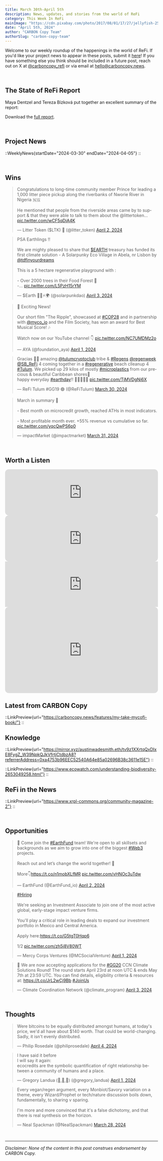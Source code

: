 ```yaml
---
title: March 30th-April 5th
description: News, updates, and stories from the world of ReFi
category: This Week In ReFi
mainImage: "https://cdn.pixabay.com/photo/2017/08/01/17/27/jellyfish-2566795_1280.jpg"
date: "April 5th, 2024"
author: "CARBON Copy Team"
authorSlug: "carbon-copy-team"
---
```


Welcome to our weekly roundup of the happenings in the world of ReFi. If you'd like your project news to appear in these posts, submit it [here](https://baserow.io/form/Bvg1VhbZvYjYDyylflMoYvqPA7Gogg1GDeTjzO8ku-o)! If you have something else you think should be included in a future post, reach out on X at [@carboncopy_refi](https://x.com/carboncopy_refi) or via email at hello@carboncopy.news.

<br>

## The State of ReFi Report

Maya Dentzel and Tereza Bízková put together an excellent summary of the report:

<!-- ::LinkPreview{url="https://mirror.xyz/refidao.eth/773-LX8Jl5-Snk4lRVABzJTNXjnPgVcHjglPcvdInZY"}
:: -->

Download the <a href="/reports/The%20State%20of%20ReFi%20Report%202024.pdf" target="_blank">full report</a>.

<br>

## Project News

::WeeklyNews{startDate="2024-03-30" endDate="2024-04-05"}
::

<br>

## Wins

<blockquote class="twitter-tweet"><p lang="en" dir="ltr">Congratulations to long-time community member Prince for leading a 1,000 litter piece pickup along the riverbanks of Nworie River in Nigeria 🇳🇬<br><br>He mentioned that people from the riverside areas came by to support &amp; that they were able to talk to them about the @littertoken… <a href="https://t.co/wCF5qDiA4K">pic.twitter.com/wCF5qDiA4K</a></p>&mdash; Litter Token ($LTK) 🌱 (@litter_token) <a href="https://twitter.com/litter_token/status/1775301307185631401?ref_src=twsrc%5Etfw">April 2, 2024</a></blockquote>

<blockquote class="twitter-tweet"><p lang="en" dir="ltr">PSA Earthlings !!<br><br>We are mighty pleased to share that <a href="https://twitter.com/search?q=%24EARTH&amp;src=ctag&amp;ref_src=twsrc%5Etfw">$EARTH</a> treasury has funded its first climate solution - A Solarpunky Eco Village in Abela, nr Lisbon by <a href="https://twitter.com/tdfinyourdreams?ref_src=twsrc%5Etfw">@tdfinyourdreams</a> <br><br>This is a 5 hectare regenerative playground with :<br><br>- Over 2000 trees in their Food Forest 🍊<br>-… <a href="https://t.co/L5PzH15rYM">pic.twitter.com/L5PzH15rYM</a></p>&mdash; $Earth 🔆🌱⚡🌍 (@solarpunkdao) <a href="https://twitter.com/solarpunkdao/status/1775419489967853905?ref_src=twsrc%5Etfw">April 3, 2024</a></blockquote>

<blockquote class="twitter-tweet"><p lang="en" dir="ltr">🎉 Exciting News!<br><br>Our short film &quot;The Ripple&quot;, showcased at <a href="https://twitter.com/hashtag/COP28?src=hash&amp;ref_src=twsrc%5Etfw">#COP28</a> and in partnership with <a href="https://twitter.com/myco_io?ref_src=twsrc%5Etfw">@myco_io</a> and the Film Society, has won an award for Best Musical Score! 🎶<br><br>Watch now on our YouTube channel 👇 <a href="https://t.co/NC7UMDMz2o">pic.twitter.com/NC7UMDMz2o</a></p>&mdash; AYA (@foundation_aya) <a href="https://twitter.com/foundation_aya/status/1774746823690723533?ref_src=twsrc%5Etfw">April 1, 2024</a></blockquote>

<blockquote class="twitter-tweet"><p lang="en" dir="ltr">Gracias 🙏🏼 amazing <a href="https://twitter.com/tulumcryptoclub?ref_src=twsrc%5Etfw">@tulumcryptoclub</a> tribe &amp; <a href="https://twitter.com/hashtag/Regens?src=hash&amp;ref_src=twsrc%5Etfw">#Regens</a> <a href="https://twitter.com/Regenweek?ref_src=twsrc%5Etfw">@regenweek</a> <a href="https://twitter.com/SB_ReFi?ref_src=twsrc%5Etfw">@SB_ReFi</a> 4 coming together in a <a href="https://twitter.com/hashtag/regenerative?src=hash&amp;ref_src=twsrc%5Etfw">#regenerative</a> beach clleanup 4 <a href="https://twitter.com/hashtag/Tulum?src=hash&amp;ref_src=twsrc%5Etfw">#Tulum</a>. We picked up 29 kilos of mostly <a href="https://twitter.com/hashtag/microplastics?src=hash&amp;ref_src=twsrc%5Etfw">#microplastics</a> from our precious &amp; beautiful Caribbean shores💫 <br>happy everyday <a href="https://twitter.com/hashtag/earthday?src=hash&amp;ref_src=twsrc%5Etfw">#earthday</a>!! 💫🦋💗🌴🌅 <a href="https://t.co/TjMVDgNi6X">pic.twitter.com/TjMVDgNi6X</a></p>&mdash; ReFi Tulum #GG19 🟢 (@ReFiTulum) <a href="https://twitter.com/ReFiTulum/status/1773979138468032734?ref_src=twsrc%5Etfw">March 30, 2024</a></blockquote>

<blockquote class="twitter-tweet"><p lang="en" dir="ltr">March in summary 👀<br><br> - Best month on microcredit growth, reached ATHs in most indicators.<br><br> - Most profitable month ever. +55% revenue vs cumulative so far. <a href="https://t.co/yqcQwPS6p0">pic.twitter.com/yqcQwPS6p0</a></p>&mdash; impactMarket (@impactmarket) <a href="https://twitter.com/impactmarket/status/1774568617046167559?ref_src=twsrc%5Etfw">March 31, 2024</a></blockquote>

<br>

## Worth a Listen

<iframe style="border-radius:12px" src="https://open.spotify.com/embed/episode/5YZ2Locs06Y7Frqdf0CyRq?utm_source=generator" width="100%" height="152" frameBorder="0" allowfullscreen="" allow="autoplay; clipboard-write; encrypted-media; fullscreen; picture-in-picture" loading="lazy"></iframe>

<br>

<iframe style="border-radius:12px" src="https://open.spotify.com/embed/episode/5KsWX5xEFe50OPsk47iAHg?utm_source=generator" width="100%" height="152" frameBorder="0" allowfullscreen="" allow="autoplay; clipboard-write; encrypted-media; fullscreen; picture-in-picture" loading="lazy"></iframe>

<br>

<iframe title="#83🇬🇧 Special Change Now Paris - Podcasthon: Connecting biodiversity conservation to Blockchain" height="150" width="100%" style="border: none;" scrolling="no" data-name="pb-iframe-player" src="https://www.podbean.com/player-v2/?i=xpxr4-15c5d70-pb&from=pb6admin&share=1&download=1&rtl=0&fonts=Arial&skin=1&font-color=auto&logo_link=episode_page&btn-skin=7" allowfullscreen=""></iframe>

<br>

<iframe width="100%" style="border-radius:12px; aspect-ratio: 16/9" src="https://www.youtube.com/embed/FERtHOVPtfE?si=myQZ5Z7LhFrPETtl" title="YouTube video player" frameborder="0" allow="accelerometer; autoplay; clipboard-write; encrypted-media; gyroscope; picture-in-picture; web-share" referrerpolicy="strict-origin-when-cross-origin" allowfullscreen></iframe>

<br>

## Latest from CARBON Copy

::LinkPreview{url="https://carboncopy.news/features/my-take-mycofi-book/"}
::

## Knowledge

::LinkPreview{url="https://mirror.xyz/austinwadesmith.eth/tv9z1XXrtqQxDIxE8FygZ_W39NpkQJkVfrtjCtdbzA8?referrerAddress=0xa4753b96EEC52540A64e85a02696B38c3611e15E"}
::

<!-- ::LinkPreview{url="https://mirror.xyz/ecofrontiers.eth/z53KLf1agwjNSQrAY78Zg4qm9-FYZB2Yh3TDj3ojIRM"}
:: -->

<!-- ::LinkPreview{url="https://www.plastiks.io/blog/building-a-sustainable-future-through-everyday-actions"}
:: -->

::LinkPreview{url="https://www.ecowatch.com/understanding-biodiversity-2653049258.html"}
::

## ReFi in the News

::LinkPreview{url="https://www.xrpl-commons.org/community-magazine-2"}
::

<!-- ::LinkPreview{url="https://cointelegraph.com/news/crypto-adoption-charity-donation"}
:: -->

<br>

## Opportunities

<blockquote class="twitter-tweet"><p lang="en" dir="ltr">📢 Come join the <a href="https://twitter.com/hashtag/EarthFund?src=hash&amp;ref_src=twsrc%5Etfw">#EarthFund</a> team! We&#39;re open to all skillsets and backgrounds as we aim to grow into one of the biggest <a href="https://twitter.com/hashtag/Web3?src=hash&amp;ref_src=twsrc%5Etfw">#Web3</a> projects. <br><br>Reach out and let’s change the world together! 🌟<br><br>More👇<a href="https://t.co/n1mobXLfMR">https://t.co/n1mobXLfMR</a> <a href="https://t.co/vHNOc3uTdw">pic.twitter.com/vHNOc3uTdw</a></p>&mdash; EarthFund (@EarthFund_io) <a href="https://twitter.com/EarthFund_io/status/1775238031609352521?ref_src=twsrc%5Etfw">April 2, 2024</a></blockquote>

<blockquote class="twitter-tweet"><p lang="en" dir="ltr"><a href="https://twitter.com/hashtag/Hiring?src=hash&amp;ref_src=twsrc%5Etfw">#Hiring</a><br><br>We&#39;re seeking an Investment Associate to join one of the most active global, early-stage impact venture firms. <br><br>You&#39;ll play a critical role in leading deals to expand our investment portfolio in Mexico and Central America.<br><br>Apply here:<a href="https://t.co/G5tgT0Hqp6">https://t.co/G5tgT0Hqp6</a><br><br>1/2 <a href="https://t.co/zh5j8V80WT">pic.twitter.com/zh5j8V80WT</a></p>&mdash; Mercy Corps Ventures (@MCSocialVenture) <a href="https://twitter.com/MCSocialVenture/status/1774852067158343947?ref_src=twsrc%5Etfw">April 1, 2024</a></blockquote>

<blockquote class="twitter-tweet"><p lang="en" dir="ltr">📣 We are now accepting applications for the <a href="https://twitter.com/hashtag/GG20?src=hash&amp;ref_src=twsrc%5Etfw">#GG20</a> CCN Climate Solutions Round! The round starts April 23rd at noon UTC &amp; ends May 7th at 23:59 UTC. You can find details, eligibility criteria &amp; resources at: <a href="https://t.co/JrL2wCj9Bb">https://t.co/JrL2wCj9Bb</a> <a href="https://twitter.com/hashtag/JoinUs?src=hash&amp;ref_src=twsrc%5Etfw">#JoinUs</a></p>&mdash; Climate Coordination Network (@climate_program) <a href="https://twitter.com/climate_program/status/1775553700209344705?ref_src=twsrc%5Etfw">April 3, 2024</a></blockquote>

<br>

## Thoughts

<blockquote class="twitter-tweet"><p lang="en" dir="ltr">Were bitcoins to be equally distributed amongst humans, at today&#39;s price, we&#39;d all have about $140 worth. That could be world-changing. Sadly, it isn&#39;t evenly distributed.</p>&mdash; Philip Rosedale (@philiprosedale) <a href="https://twitter.com/philiprosedale/status/1775683537309708591?ref_src=twsrc%5Etfw">April 4, 2024</a></blockquote>

<blockquote class="twitter-tweet"><p lang="en" dir="ltr">I have said it before<br>I will say it again:<br>ecocredits are the symbolic quantification of right relationship between a community of humans and a place.</p>&mdash; Gregory Landua (🌳,🌳,🌳) (@gregory_landua) <a href="https://twitter.com/gregory_landua/status/1774896462536589751?ref_src=twsrc%5Etfw">April 1, 2024</a></blockquote>

<blockquote class="twitter-tweet"><p lang="en" dir="ltr">Every vegan/regen argument, every Monbiot/Savory variation on a theme, every Wizard/Prophet or tech/nature discussion boils down, fundamentally, to sharing v sparing. <br><br>I&#39;m more and more convinced that it&#39;s a false dichotomy, and that there is real synthesis on the horizon.</p>&mdash; Neal Spackman (@NealSpackman) <a href="https://twitter.com/NealSpackman/status/1773386511960203676?ref_src=twsrc%5Etfw">March 28, 2024</a></blockquote>




<br>

***

*Disclaimer: None of the content in this post construes endorsement by CARBON Copy.*  
